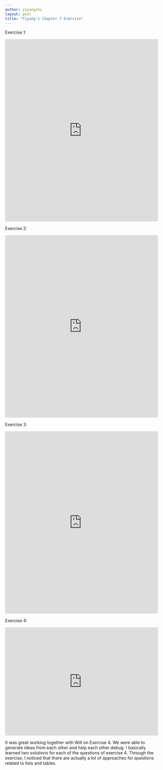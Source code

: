 ```yaml
---
author: yiyangshi
layout: post
title: "Yiyang's Chapter 7 Exercise"
---
```


Exercise 1:
<iframe src="https://trinket.io/embed/python/74d05e72db" width="100%" height="600" frameborder="0" marginwidth="0" marginheight="0" allowfullscreen></iframe>

Exercise 2:
<iframe src="https://trinket.io/embed/python/98e48595b4" width="100%" height="600" frameborder="0" marginwidth="0" marginheight="0" allowfullscreen></iframe>

Exercise 3:
<iframe src="https://trinket.io/embed/python/5bad95465b" width="100%" height="600" frameborder="0" marginwidth="0" marginheight="0" allowfullscreen></iframe>

Exercise 4:
<iframe src="https://trinket.io/embed/python3/605774097f" width="100%" height="356" frameborder="0" marginwidth="0" marginheight="0" allowfullscreen></iframe>

It was great working together with Will on Exercise 4. We were able to generate ideas from each other and help each other debug. I basically learned two solutions for each of the questions of exercise 4. Through the exercise, I noticed that there are actually a lot of approaches for questions related to lists and tables.  
